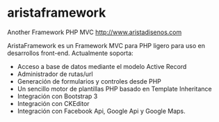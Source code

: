 # aristaframework
Another Framework PHP MVC
http://www.aristadisenos.com

AristaFramework es un Framework MVC para PHP ligero para uso en desarrollos front-end.
Actualmente soporta:
- Acceso a base de datos mediante el modelo Active Record
- Administrador de rutas/url
- Generación de formularios y controles desde PHP
- Un sencillo motor de plantillas PHP basado en Template Inheritance
- Integración con Bootstrap 3
- Integración con CKEditor
- Integración con Facebook Api, Google Api y Google Maps.
